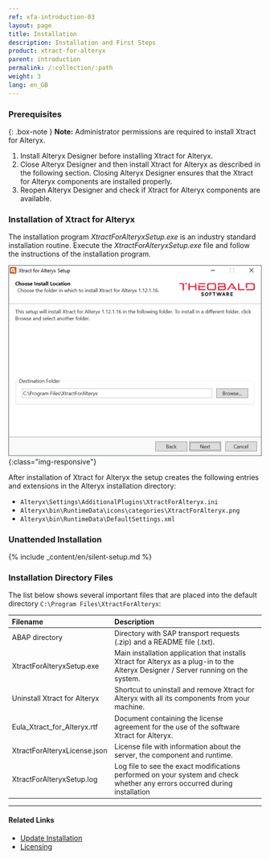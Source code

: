 ```yaml
---
ref: xfa-introduction-03
layout: page
title: Installation 
description: Installation and First Steps
product: xtract-for-alteryx
parent: introduction
permalink: /:collection/:path
weight: 3
lang: en_GB
---
```


### Prerequisites

{: .box-note }
**Note:** Administrator permissions are required to install Xtract for Alteryx.

1. Install Alteryx Designer before installing Xtract for Alteryx.
2. Close Alteryx Designer and then install Xtract for Alteryx as described in the following section. Closing Alteryx Designer ensures that the Xtract for Alteryx components are installed properly.
3. Reopen Alteryx Designer and check if Xtract for Alteryx components are available.

### Installation of Xtract for Alteryx

The installation program *XtractForAlteryxSetup.exe* is an industry standard installation routine. Execute the *XtractForAlteryxSetup.exe* file and follow the instructions of the installation program.<br>

![Xtract for Alteryx Installation](/img/content/xfa/xfa_install.png){:class="img-responsive"}

After installation of Xtract for Alteryx the setup creates the following entries and extensions in the Alteryx installation directory:
- `Alteryx\Settings\AdditionalPlugins\XtractForAlteryx.ini`
- `Alteryx\bin\RuntimeData\icons\categories\XtractForAlteryx.png`
- `Alteryx\bin\RuntimeData\DefaultSettings.xml`

### Unattended Installation
{% include _content/en/silent-setup.md %}

### Installation Directory Files
The list below shows several important files that are placed into the default directory `C:\Program Files\XtractForAlteryx`: <br>

|Filename | Description |
|:----|:---|
|ABAP directory | Directory with SAP transport requests (.zip) and a README file (.txt).|
|XtractForAlteryxSetup.exe |Main installation application that installs Xtract for Alteryx as a plug-in to the Alteryx Designer / Server running on the system.|
|Uninstall Xtract for Alteryx | Shortcut to uninstall and remove Xtract for Alteryx with all its components from your machine.|
|Eula_Xtract_for_Alteryx.rtf |Document containing the license agreement for the use of the software Xtract for Alteryx. |
|XtractForAlteryxLicense.json| License file with information about the server, the component and runtime.|
|XtractForAlteryxSetup.log| Log file to see the exact modifications performed on your system and check whether any errors occurred during installation |

****
#### Related Links
- [Update Installation](./update)
- [Licensing](./licensing)


